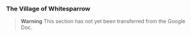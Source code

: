 <!-- spell-checker:words Whitesparrow -->
### The Village of Whitesparrow

> **Warning**
> This section has not yet been transferred from the Google Doc.
